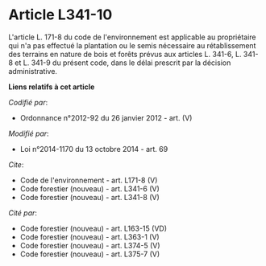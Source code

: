# Article L341-10

L'article L. 171-8 du code de l'environnement est applicable au propriétaire qui n'a pas effectué la plantation ou le semis
nécessaire au rétablissement des terrains en nature de bois et forêts prévus aux articles L. 341-6, L. 341-8 et L. 341-9 du
présent code, dans le délai prescrit par la décision administrative.

**Liens relatifs à cet article**

_Codifié par_:

  - Ordonnance n°2012-92 du 26 janvier 2012 - art. (V)

_Modifié par_:

  - Loi n°2014-1170 du 13 octobre 2014 - art. 69

_Cite_:

  - Code de l'environnement - art. L171-8 (V)
  - Code forestier (nouveau) - art. L341-6 (V)
  - Code forestier (nouveau) - art. L341-8 (V)

_Cité par_:

  - Code forestier (nouveau) - art. L163-15 (VD)
  - Code forestier (nouveau) - art. L363-1 (V)
  - Code forestier (nouveau) - art. L374-5 (V)
  - Code forestier (nouveau) - art. L375-7 (V)
